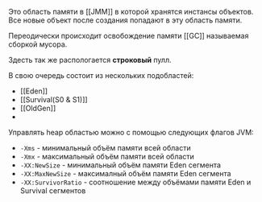 Это область памяти в [[JMM]] в которой хранятся инстансы объектов. Все новые объект после создания попадают в эту область памяти.

Переодически происходит освобождение памяти [[GC]] называемая сборкой мусора.

Здесть так же распологается **строковый** пулл.

В свою очередь состоит из нескольких подобластей:
- [[Eden]]
- [[Survival(S0 & S1)]]
- [[OldGen]] 
- 
Управлять heap областью можно с помощью следующих флагов JVM:

- `-Xms` - минимальный объём памяти всей области
- `-Xmx` - максимальный объём памяти всей области
- `-XX:NewSize` - минимальный объём памяти Eden сегмента
- `-XX:MaxNewSize` - максималный объём памяти Eden сегмента
- `-XX:SurvivorRatio` - соотношение между объёмами памяти Eden и Survival сегментов